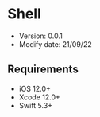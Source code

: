 # Shell
- Version: 0.0.1
- Modify date: 21/09/22

## Requirements
- iOS 12.0+
- Xcode 12.0+
- Swift 5.3+

